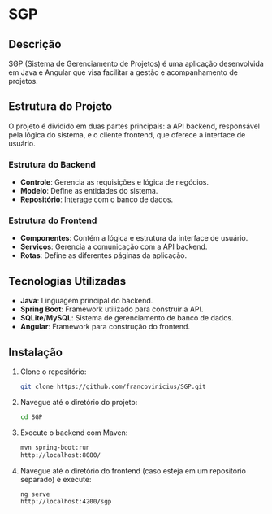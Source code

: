 # SGP

## Descrição
SGP (Sistema de Gerenciamento de Projetos) é uma aplicação desenvolvida em Java e Angular que visa facilitar a gestão e acompanhamento de projetos.

## Estrutura do Projeto
O projeto é dividido em duas partes principais: a API backend, responsável pela lógica do sistema, e o cliente frontend, que oferece a interface de usuário.

### Estrutura do Backend
- **Controle**: Gerencia as requisições e lógica de negócios.
- **Modelo**: Define as entidades do sistema.
- **Repositório**: Interage com o banco de dados.

### Estrutura do Frontend
- **Componentes**: Contém a lógica e estrutura da interface de usuário.
- **Serviços**: Gerencia a comunicação com a API backend.
- **Rotas**: Define as diferentes páginas da aplicação.

## Tecnologias Utilizadas
- **Java**: Linguagem principal do backend.
- **Spring Boot**: Framework utilizado para construir a API.
- **SQLite/MySQL**: Sistema de gerenciamento de banco de dados.
- **Angular**: Framework para construção do frontend.

## Instalação

1. Clone o repositório:
   ```bash
   git clone https://github.com/francovinicius/SGP.git
2. Navegue até o diretório do projeto:
   ```bash
   cd SGP
3. Execute o backend com Maven:
   ```bash
   mvn spring-boot:run
   http://localhost:8080/
4. Navegue até o diretório do frontend (caso esteja em um repositório separado) e execute:
   ```bash
   ng serve
   http://localhost:4200/sgp
